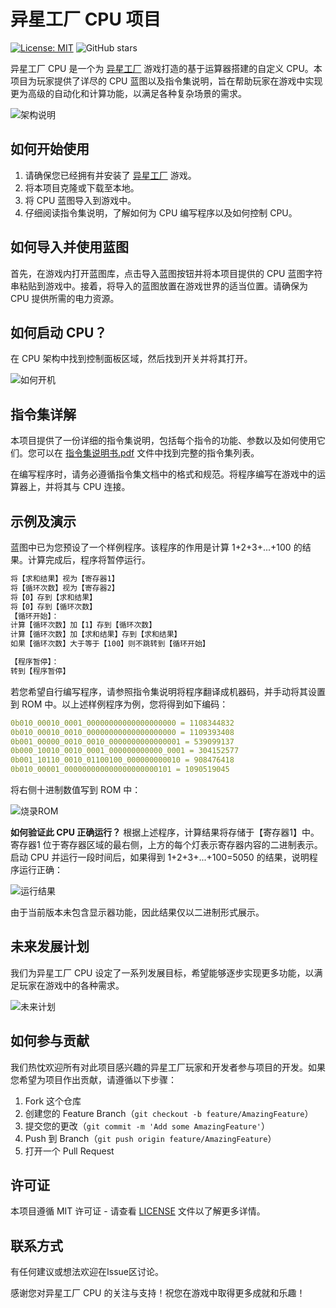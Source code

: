 # 异星工厂 CPU 项目

[![License: MIT](https://img.shields.io/badge/License-MIT-green.svg)](https://opensource.org/licenses/MIT)
![GitHub stars](https://img.shields.io/github/stars/q34608/FactorioCPUv1?style=social)

异星工厂 CPU 是一个为 [异星工厂](https://www.factorio.com/) 游戏打造的基于运算器搭建的自定义 CPU。本项目为玩家提供了详尽的 CPU 蓝图以及指令集说明，旨在帮助玩家在游戏中实现更为高级的自动化和计算功能，以满足各种复杂场景的需求。

![架构说明](assets/arch.png)

## 如何开始使用

1. 请确保您已经拥有并安装了 [异星工厂](https://www.factorio.com/) 游戏。
2. 将本项目克隆或下载至本地。
3. 将 CPU 蓝图导入到游戏中。
4. 仔细阅读指令集说明，了解如何为 CPU 编写程序以及如何控制 CPU。

## 如何导入并使用蓝图

首先，在游戏内打开蓝图库，点击导入蓝图按钮并将本项目提供的 CPU 蓝图字符串粘贴到游戏中。接着，将导入的蓝图放置在游戏世界的适当位置。请确保为 CPU 提供所需的电力资源。

## 如何启动 CPU？

在 CPU 架构中找到控制面板区域，然后找到开关并将其打开。

![如何开机](assets/power.png)

## 指令集详解

本项目提供了一份详细的指令集说明，包括每个指令的功能、参数以及如何使用它们。您可以在 [指令集说明书.pdf](指令集说明书.pdf) 文件中找到完整的指令集列表。

在编写程序时，请务必遵循指令集文档中的格式和规范。将程序编写在游戏中的运算器上，并将其与 CPU 连接。

## 示例及演示

蓝图中已为您预设了一个样例程序。该程序的作用是计算 1+2+3+...+100 的结果。计算完成后，程序将暂停运行。

``` js
将【求和结果】视为【寄存器1】
将【循环次数】视为【寄存器2】
将【0】存到【求和结果】
将【0】存到【循环次数】
【循环开始】：
计算【循环次数】加【1】存到【循环次数】
计算【循环次数】加【求和结果】存到【求和结果】
如果【循环次数】大于等于【100】则不跳转到【循环开始】

【程序暂停】：
转到【程序暂停】
```

若您希望自行编写程序，请参照指令集说明将程序翻译成机器码，并手动将其设置到 ROM 中。以上述样例程序为例，您将得到如下编码：

``` yaml
0b010_00010_0001_00000000000000000000 = 1108344832
0b010_00010_0010_00000000000000000000 = 1109393408
0b001_00000_0010_0010_0000000000000001 = 539099137
0b000_10010_0010_0001_000000000000_0001 = 304152577
0b001_10110_0010_01100100_000000000010 = 908476418
0b010_00001_000000000000000000000101 = 1090519045
```

将右侧十进制数值写到 ROM 中：

![烧录ROM](assets/rom.png)

**如何验证此 CPU 正确运行？** 根据上述程序，计算结果将存储于【寄存器1】中。寄存器1 位于寄存器区域的最右侧，上方的每个灯表示寄存器内容的二进制表示。启动 CPU 并运行一段时间后，如果得到 1+2+3+...+100=5050 的结果，说明程序运行正确：

![运行结果](assets/result.png)

由于当前版本未包含显示器功能，因此结果仅以二进制形式展示。

## 未来发展计划

我们为异星工厂 CPU 设定了一系列发展目标，希望能够逐步实现更多功能，以满足玩家在游戏中的各种需求。

![未来计划](assets/plan.png)

## 如何参与贡献

我们热忱欢迎所有对此项目感兴趣的异星工厂玩家和开发者参与项目的开发。如果您希望为项目作出贡献，请遵循以下步骤：

1. Fork 这个仓库
2. 创建您的 Feature Branch（`git checkout -b feature/AmazingFeature`）
3. 提交您的更改（`git commit -m 'Add some AmazingFeature'`）
4. Push 到 Branch（`git push origin feature/AmazingFeature`）
5. 打开一个 Pull Request

## 许可证

本项目遵循 MIT 许可证 - 请查看 [LICENSE](LICENSE) 文件以了解更多详情。

## 联系方式

有任何建议或想法欢迎在Issue区讨论。

感谢您对异星工厂 CPU 的关注与支持！祝您在游戏中取得更多成就和乐趣！
